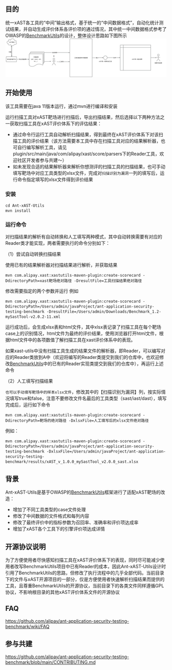 ## 目的
统一xAST各工具的“中间”输出格式，基于统一的“中间数据格式”，自动化统计测试结果，并自动生成评价体系各评价项的通过情况，其中统一中间数据格式参考了OWASP的[BenchmarkUtils](https://github.com/OWASP-Benchmark/BenchmarkUtils/tree/main)的设计，整体设计思路如下图所示
![](./framework.jpg)




## 开始使用
该工具需要在java 11版本运行，通过mvn进行编译和安装


运行扫描工具对xAST靶场进行扫描后，导出扫描结果，然后选择以下两种方法之一获取扫描工具在xAST评价体系下的评估结果：
- 通过命令行运行工具自动解析扫描结果，得到最终在xAST评价体系下对该扫描工具的评价结果（该方法需要本工具中存在扫描工具对应的结果解析器，也可自行编写解析工具，请见plugin/src/main/java/com/alipay/xast/score/parsers下的Reader工具，欢迎社区开发者参与共建～）
- 如未发现合适的结果解析器来解析你想测评的扫描工具的扫描结果，也可手动填写靶场中对应工具类型的xlsx文件，完成对`扫描识别为漏洞`一列的填写后，运行命令指定填写的xlsx文件得到评价结果

### 安装
```
cd Ant-xAST-Utils
mvn install
```

### 运行命令
对扫描结果的解析有自动转换和人工填写两种模式，其中自动转换需要有对应的Reader类才能实现，两者需要执行的命令分别如下：

（1）尝试自动转换扫描结果

使用已有的结果解析器对扫描结果进行解析，并获取结果
```
mvn com.alipay.xast:xastutils-maven-plugin:create-scorecard -DdirectoryPath=xast靶场绝对路径 -DresultFile=工具扫描结果绝对路径
```
修改需要指定的两个参数并运行
例如
```
mvn com.alipay.xast:xastutils-maven-plugin:create-scorecard -DdirectoryPath=/Users/admin/javaProject/ant-application-security-testing-benchmark -DresultFile=/Users/admin/Downloads/Benchmark_1.2-mySastTool-v2.0.2-11.xml
```
运行成功后，会生成xlsx表和html文件，其中xlsx表记录了扫描工具在每个靶场case上的识别情况，html文件为最终的评价结果，使用浏览器打开html文件，根据html文件中的各项数值了解扫描工具在xast评价体系中的表现。


如果xast-utils中没有扫描工具生成的结果文件的解析器，即Reader，可以编写对应的Reader类放到A中（欢迎将编写的Reader类提交到我们的仓库中，也欢迎修改[BenchmarkUtils](https://github.com/OWASP-Benchmark/BenchmarkUtils/tree/main)中的已有的Reader实现类提交到我们的仓库中），再运行上述命令

（2）人工填写扫描结果

`也可以手动填写靶场中的样本xlsx文件`，修改其中的【扫描识别为漏洞】列，按实际情况填写true和false，注意不要修改文件名最后的工具类型（sast/iast/dast），填写完成后，运行如下命令

```
mvn com.alipay.xast:xastutils-maven-plugin:create-scorecard -DdirectoryPath=靶场的绝对路径 -DxlsxFile=人工填写后的xlsx文件绝对路径
```

例如：
```
mvn com.alipay.xast:xastutils-maven-plugin:create-scorecard -DdirectoryPath=/Users/admin/javaProject/ant-application-security-testing-benchmark -DxlsxFile=/Users/admin/javaProject/ant-application-security-testing-benchmark/results/xAST_v_1.0.0_mySastTool_v2.0.0_sast.xlsx
```



## 背景
Ant-xAST-Utils是基于OWASP的[BenchmarkUtils](https://github.com/OWASP-Benchmark/BenchmarkUtils/tree/main)框架进行了适配xAST靶场的改造：
- 增加了不同工具类型的case文件处理
- 修改了中间数据的文件格式和每列内容
- 修改了最终评价中的指标参数为召回率、准确率和评价项达成率
- 增加了xAST各个工具下的引擎评价项达成详情

## 开源协议说明
为了方便使用者尽快感知扫描工具在xAST评价体系下的表现，同时尽可能减少使用者改写BenchmarkUtils项目中已有Reader的成本，因此Ant-xAST-Utils设计时引用了BenchmarkUtils的思路，但修改了执行流程中的几乎全部代码。当前目录下的文件与xAST开源项目的一部分，仅是方便使用者快速解析扫描结果而提供的工具，且尊重BenchmarkUtils的开源协议，当前目录下的各类文件同样遵循GPL协议，不影响根目录的其他xAST评价体系文件的开源协议

## FAQ
https://github.com/alipay/ant-application-security-testing-benchmark/wiki/FAQ

## 参与共建
https://github.com/alipay/ant-application-security-testing-benchmark/blob/main/CONTRIBUTING.md
